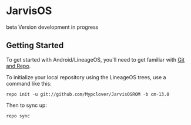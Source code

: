 JarvisOS
===========

beta Version development in progress

Getting Started
---------------

To get started with Android/LineageOS, you'll need to get
familiar with [Git and Repo](http://source.android.com/source/using-repo.html).

To initialize your local repository using the LineageOS trees, use a command like this:

    repo init -u git://github.com/Mypclover/JarvisOSROM -b cm-13.0

Then to sync up:

    repo sync
